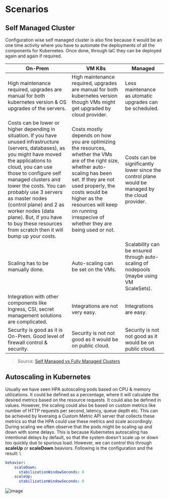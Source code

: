 # Scenarios

## Self Managed Cluster

Configuration wise self managed cluster is also fine because it would be an one time activity where you have to automate the deployments of all the components for Kubernetes. Once done, through IaC they can be deployed again and again if required.

| On-Prem | VM K8s | Managed |
| ------- | ------ | ------- |
| High maintenance required, upgrades are manual for both kubernetes version & OS upgrades of the servers. | High maintenance required, upgrades are manual for both kubernetes version though VMs might get upgraded by cloud provider. | Less maintenance as utomatic upgrades can be scheduled. |
| Costs can be lower or higher depending in situation. If you have unused infrastructure (servers, databases), as you might have moved the applications to cloud, you can use those to configure self managed clusters and lower the costs. You can probably use 3 servers as master nodes (control plane) and 2 as worker nodes (data plane). But, if you have to buy these resources from scratch then it will bump up your costs. | Costs mostly depends on how you are optimizing the resources, whether the VMs are of the right size, whether auto-scaling has been set. If they are not used properly, the costs would be higher as the resources will keep on running irrespecive of whether they are being used or not. | Costs can be significantly lower since the control plane would be managed by the cloud provider. |
| Scaling has to be manually done. | Auto-scaling can be set on the VMs. | Scalability can be ensured through auto-scaling of nodepools (maybe using VM ScaleSets). |
| Integration with other components like Ingress, CSI, secret management solutions are complicated. | Integrations are not very easy. | Integrations are easy. |
| Security is good as it is On-Prem. Good level of firewall control & security. | Security is not not good as it would be on public cloud. | Security is not not good as it would be on public cloud. |

> Source: [Self Managed vs Fully Managed Clusters](https://www.youtube.com/watch?v=o_7yvVqLZXQ)

## Autoscaling in Kubernetes

Usually we have seen HPA autoscaling pods based on CPU & memory utilizations. It could be defined as a percentage, where it will calculate the desired metrics based on the resource requests. It could also be defined in values. However, the scaling could also be based on custom metrics like number of HTTP requests per second, latency, queue depth etc. This can be achieved by leveraing a Custom Metric API server that collects these metrics so that the HPA could use these metrics and scale accordingly. \
During scaling we often observe that the pods might be scaling up and down with some delays. This is because Kubernetes autoscaling has intentional delays by default, so that the system doesn't scale up or down too quickly due to spurious load. However, we can control this through **scaleUp** or **scaleDown** beaviors. Following is the configuration and the result: \

```yaml
behavior:
    scaleDown:
      stabilizationWindowSeconds: 0
    scaleUp:
      stabilizationWindowSeconds: 0
```
![image](https://github.com/user-attachments/assets/3880bcff-9a5a-408a-beab-145e43c13840)
